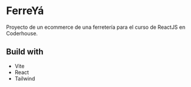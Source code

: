 # FerreYá
Proyecto de un ecommerce de una ferretería para el curso de ReactJS en Coderhouse.
  
## Build with
- Vite
- React
- Tailwind
